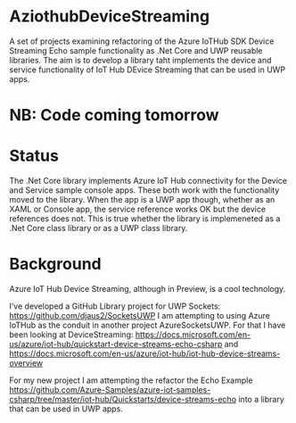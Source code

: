 # AziothubDeviceStreaming
A set of projects examining refactoring of the Azure IoTHub SDK Device Streaming Echo sample functionality as .Net Core and UWP reusable libraries. The aim is to develop a library taht implements the device and service functionality of IoT Hub DEvice Streaming that can be used in UWP apps.

# NB: Code coming tomorrow

# Status
The .Net Core library implements Azure IoT Hub connectivity for the Device and Service sample console apps. These both work with the functionality moved to the library. When the app is a UWP app though, whether as an XAML or Console app, the service reference works OK but the device references does not. This is true whether the library is implemeneted as a .Net Core class library or as a UWP class library.

# Background
Azure IoT Hub Device Streaming, although in Preview, is a cool technology.

I’ve developed a GitHub Library project for UWP Sockets:  https://github.com/djaus2/SocketsUWP
I am attempting to using Azure IoTHub as the conduit in another project AzureSocketsUWP.
For that I have been looking at DeviceStreaming:
https://docs.microsoft.com/en-us/azure/iot-hub/quickstart-device-streams-echo-csharp
and
https://docs.microsoft.com/en-us/azure/iot-hub/iot-hub-device-streams-overview

For my new project I am attempting the refactor the Echo Example 
https://github.com/Azure-Samples/azure-iot-samples-csharp/tree/master/iot-hub/Quickstarts/device-streams-echo
into a library that can be used in UWP apps.


